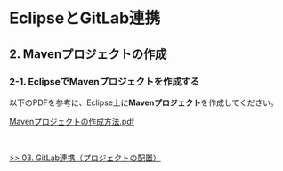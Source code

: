 # EclipseとGitLab連携

## 2. Mavenプロジェクトの作成

### 2-1. EclipseでMavenプロジェクトを作成する

以下のPDFを参考に、Eclipse上に**Mavenプロジェクト**を作成してください。

<a href="../file/prepare-maven-project.pdf" target="_blank">Mavenプロジェクトの作成方法.pdf

<br>

<a href="03-upload-project.md">>> 03. GitLab連携（プロジェクトの配置）</a>
